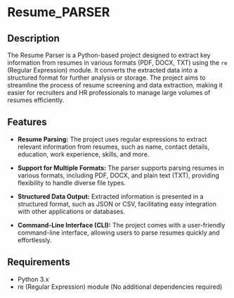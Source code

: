 # Resume_PARSER


## Description

The Resume Parser is a Python-based project designed to extract key information from resumes in various formats (PDF, DOCX, TXT) using the `re` (Regular Expression) module. It converts the extracted data into a structured format for further analysis or storage. The project aims to streamline the process of resume screening and data extraction, making it easier for recruiters and HR professionals to manage large volumes of resumes efficiently.

## Features

- **Resume Parsing:** The project uses regular expressions to extract relevant information from resumes, such as name, contact details, education, work experience, skills, and more.

- **Support for Multiple Formats:** The parser supports parsing resumes in various formats, including PDF, DOCX, and plain text (TXT), providing flexibility to handle diverse file types.

- **Structured Data Output:** Extracted information is presented in a structured format, such as JSON or CSV, facilitating easy integration with other applications or databases.

- **Command-Line Interface (CLI):** The project comes with a user-friendly command-line interface, allowing users to parse resumes quickly and effortlessly.



## Requirements
- Python 3.x
- re (Regular Expression) module (No additional dependencies required)
